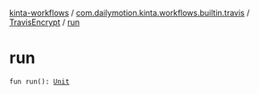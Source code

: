 [kinta-workflows](../../index.md) / [com.dailymotion.kinta.workflows.builtin.travis](../index.md) / [TravisEncrypt](index.md) / [run](./run.md)

# run

`fun run(): `[`Unit`](https://kotlinlang.org/api/latest/jvm/stdlib/kotlin/-unit/index.html)